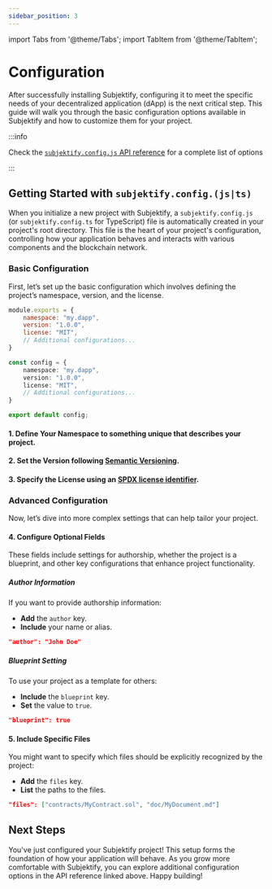 ```yaml
---
sidebar_position: 3
---
```


import Tabs from '@theme/Tabs';
import TabItem from '@theme/TabItem';

# Configuration

After successfully installing Subjektify, configuring it to meet the specific needs of your decentralized application (dApp) is the next critical step. This guide will walk you through the basic configuration options available in Subjektify and how to customize them for your project.

:::info

Check the [`subjektify.config.js` API reference](/docs/reference/subjektify/config) for a complete list of options

:::

## Getting Started with `subjektify.config.(js|ts)`

When you initialize a new project with Subjektify, a `subjektify.config.js` (or `subjektify.config.ts` for TypeScript) file is automatically created in your project's root directory. This file is the heart of your project's configuration, controlling how your application behaves and interacts with various components and the blockchain network.

### Basic Configuration

First, let’s set up the basic configuration which involves defining the project’s namespace, version, and the license.

<Tabs>
<TabItem value="js" label="JavaScript">

```js
module.exports = {
    namespace: "my.dapp",
    version: "1.0.0",
    license: "MIT",
    // Additional configurations...
}
```

</TabItem>
<TabItem value="ts" label="Typescript">

```ts
const config = {
    namespace: "my.dapp",
    version: "1.0.0",
    license: "MIT",
    // Additional configurations...
}

export default config;
```

</TabItem>
</Tabs>

#### 1. Define Your Namespace to something unique that describes your project.
#### 2. Set the Version following [Semantic Versioning](https://semver.org/).
#### 3. Specify the License using an [SPDX license identifier](https://spdx.org/licenses/).


### Advanced Configuration

Now, let’s dive into more complex settings that can help tailor your project.

#### 4. Configure Optional Fields

These fields include settings for authorship, whether the project is a blueprint, and other key configurations that enhance project functionality.

##### Author Information

If you want to provide authorship information:

- **Add** the `author` key.
- **Include** your name or alias.

```json
"author": "John Doe"
```

##### Blueprint Setting

To use your project as a template for others:

- **Include** the `blueprint` key.
- **Set** the value to `true`.

```json
"blueprint": true
```

#### 5. Include Specific Files

You might want to specify which files should be explicitly recognized by the project:

- **Add** the `files` key.
- **List** the paths to the files.

```json
"files": ["contracts/MyContract.sol", "doc/MyDocument.md"]
```

## Next Steps

You've just configured your Subjektify project! This setup forms the foundation of how your application will behave. As you grow more comfortable with Subjektify, you can explore additional configuration options in the API reference linked above. Happy building!
